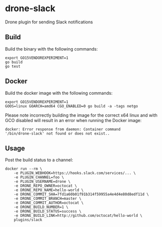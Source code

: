 # drone-slack

Drone plugin for sending Slack notifications

## Build

Build the binary with the following commands:

```
export GO15VENDOREXPERIMENT=1
go build
go test
```

## Docker

Build the docker image with the following commands:

```
export GO15VENDOREXPERIMENT=1
GOOS=linux GOARCH=amd64 CGO_ENABLED=0 go build -a -tags netgo
```

Please note incorrectly building the image for the correct x64 linux and with GCO disabled will result in an error when running the Docker image:

```
docker: Error response from daemon: Container command
'/bin/drone-slack' not found or does not exist..
```

## Usage

Post the build status to a channel:

```
docker run --rm \
    -e PLUGIN_WEBHOOK=https://hooks.slack.com/services/... \
    -e PLUGIN_CHANNEL=foo \
    -e PLUGIN_USERNAME=drone \
    -e DRONE_REPO_OWNER=octocat \
    -e DRONE_REPO_NAME=hello-world \
    -e DRONE_COMMIT_SHA=7fd1a60b01f91b314f59955a4e4d4e80d8edf11d \
    -e DRONE_COMMIT_BRANCH=master \
    -e DRONE_COMMIT_AUTHOR=octocat \
    -e DRONE_BUILD_NUMBER=1 \
    -e DRONE_BUILD_STATUS=success \
    -e DRONE_BUILD_LINK=http://github.com/octocat/hello-world \
    plugins/slack
```
